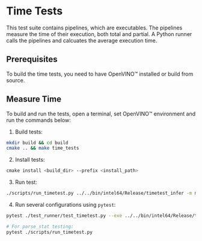 # Time Tests

This test suite contains pipelines, which are executables. The pipelines measure
the time of their execution, both total and partial. A Python runner calls the
pipelines and calcuates the average execution time.

## Prerequisites

To build the time tests, you need to have OpenVINO™ installed or build from source.

## Measure Time

To build and run the tests, open a terminal, set OpenVINO™ environment and run
the commands below:

1. Build tests:
``` bash
mkdir build && cd build
cmake .. && make time_tests
```

2. Install tests:
``` bash
сmake install <build_dir> --prefix <install_path>
```

3. Run test:
``` bash
./scripts/run_timetest.py ../../bin/intel64/Release/timetest_infer -m model.xml -d CPU
```

4. Run several configurations using `pytest`:
``` bash
pytest ./test_runner/test_timetest.py --exe ../../bin/intel64/Release/timetest_infer

# For parse_stat testing:
pytest ./scripts/run_timetest.py
```

